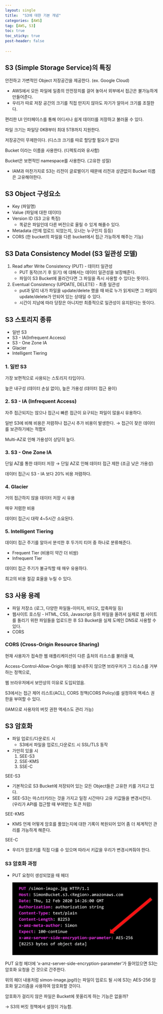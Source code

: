 ```yaml
---
layout: single
title:  "S3에 대한 기본 개념"
categories: [AWS]
tag: [AWS, S3]
toc: true
toc_sticky: true
post-header: false

--- 
```



## S3 (Simple Storage Service)의 특징

안전하고 가변적인 Object 저장공간을 제공한다. (ex. Google Cloud)

- AWS에서 모든 파일에 일종의 안전장치를 걸어 놓아서 외부에서 접근은 불가능하게 만들어준다.
- 우리가 따로 저장 공간의 크기를 직접 만지지 않아도 자기가 알아서 크기를 조절한다.

편리한 UI 인터페이스를 통해 어디서나 쉽게 데이터를 저장하고 불러올 수 있다.

파일 크기는 파일당 0KB부터 최대 5TB까지 지원한다.

저장공간이 무제한이다. (디스크 크기를 따로 할당할 필요가 없다)

Bucket 이라는 이름을 사용한다. (디렉토리와 유사함)

Bucket은 보편적인 namespace를 사용한다. (고유한 성질)

- IAM과 마찬가지로 S3는 리전이 글로벌이기 때문에 리전과 상관없이 Bucket 이름은 고유해야한다.

## S3 Object 구성요소

- Key (파일명)
- Value (파일에 대한 데이터)
- Version ID (S3 고유 특징)
    - 똑같은 파일인데 다른 버전으로 올릴 수 있게 해줄수 있다.
- Metadata (언제 업로드 되었는지, 오너는 누구인지 등등)
- CORS (한 bucket의 파일을 다른 bucket에서 접근 가능하게 해주는 기능)

## S3 Data Consistency Model (S3 일관성 모델)

1. Read after Write Consistency (PUT) - 데이터 일관성
    - PUT 동작(쓰기 후 읽기) 에 대해서는 데이터 일관성을 보장해준다.
    - 파일이 S3 Bucket에 올라간다면 그 파일을 즉시 사용할 수 있다는 뜻이다.
2. Eventual Consistency (UPDATE, DELETE) - 최종 일관성
    - put과 달리 내가 파일을 update/delete 했을 때 바로 누가 읽게되면 그 파일이 update/delete가 안되어 있는 상태일 수 있다.
    - 시간이 지남에 따라 당장은 아니지만 최종적으로 일관성이 유지된다는 뜻이다.

## S3 스토리지 종류

- 일반 S3
- S3 - IA(Infrequent Access)
- S3 - One Zone IA
- Glacier
- Intelligent Tiering

### 1. 일반 S3

가장 보편적으로 사용되는 스토리지 타입이다.

높은 내구성 (데이터 손실 없이), 높은 가용성 (데이터 접근 용이)

### 2. S3 - IA (Infrequent Access)

자주 접근되지는 않으나 접근시 빠른 접근이 요구되는 파일이 많을시 유용하다.

일반 S3에 비해 비용은 저렴하나 접근시 추가 비용이 발생한다. → 접근이 잦은 데이터를 보관하기에는 적합X

Multi-AZ로 인해 가용성이 상당히 높다.

### 3. S3 - One Zone IA

단일 AZ를 통한 데이터 저장 → 단일 AZ로 인해 데이터 접근 제한 (조금 낮은 가용성)

데이터 접근시 S3 - IA 보다 20% 비용 저렴하다.

### 4. Glacier

거의 접근하지 않을 데이터 저장 시 유용

매우 저렴한 비용

데이터 접근시 대략 4~5시간 소요된다.

### 5. Intelligent Tiering

데이터 접근 주기를 알아서 분석한 후 두가지 티어 중 하나로 분류해준다.

- Frequent Tier (비용이 약간 더 비쌈)
- Infrequent Tier

데이터 접근 주기가 불규칙할 때 매우 유용하다.

최고의 비용 절감 효율을 누릴 수 있다.

## S3 사용 용례

- 파일 저장소 (로그, 다양한 파일들-이미지, 비디오, 압축파일 등)
- 웹사이트 호스팅 - HTML, CSS, Javascript 등의 파일을 올려서 실제로 웹 사이트를 돌리기 위한 파일들을 업로드한 후 S3 Bucket을 실제 도메인 DNS로 사용할 수 있다.
- CORS

### CORS (Cross-Origin Resource Sharing)

현재 사용자가 접속한 웹 애플리케이션이 다른 출처의 리소스를 불러올 때,

Access-Control-Allow-Origin 헤더를 보내주지 않으면 브라우저가 그 리소스를 거부하는 정책으로,

웹 브라우저에서 보안상의 이유로 도입되었음.

S3에서는 접근 제어 리스트(ACL), CORS 정책(CORS Policy)를 설정하여 액세스 권한을 부여할 수 있다.

(IAM으로 사용자의 버킷 권한 액세스도 관리 가능)

## S3 암호화

- 파일 업로드/다운로드 시
    - S3에서 파일을 업로드,다운로드 시 SSL/TLS 동작
- 가만히 있을 시
    1. SEE-S3
    2. SSE-KMS
    3. SSE-C

SEE-S3

- 기본적으로 S3 Bucket에 저장되어 있는 모든 Object들은 고유한 키를 가지고 있다.
- SEE-S3는 마스터키라는 것을 가지고 일정 시간마다 고유 키값들을 변경시킨다. (우리가 API를 접근할 때 부여받는 토큰 처럼)

SEE-KMS

- KMS 언제 어떻게 암호를 풀었는지에 대한 기록이 복원되어 있어 좀 더 체계적인 관리를 가능하게 해준다.

SEE-C

- 우리가 암호키를 직접 다룰 수 있으며 따라서 키값을 우리가 변경시켜줘야 한다.

### S3 암호화 과정

- PUT 요청이 생성되었을 때 헤더
    
    ![스크린샷 2024-08-26 오후 9.13.09.png](/assets/images/aws09/9.13.09.png)
    

PUT 요청 헤더에 ‘x-amz-server-side-encryption-parameter’가 들어있으면 S3는 암호화 요청을 건 것으로 간주한다.

위의 헤더 내용처럼 simon-image.jpg라는 파일이 업로드 될 시에 S3는 AES-256 암호화 알고리즘을 사용하여 암호화할 것이다.

암호화가 걸리지 않은 파일은 Bucket에 못올리게 하는 기능은 없을까?

→ S3의 버킷 정책에서 설정이 가능함.